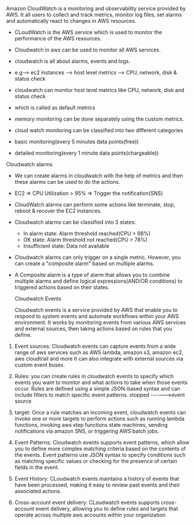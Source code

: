 Amazon CloudWatch is a monitoring and observability service provided by AWS.
It all users to collect and track metrics, monitor log files, set alarms and automatically
react to changes in AWS resources.

- CLoudWatch is the AWS service which is used to monitor the performance of the AWS resources.
- Cloudwatch in aws can be used to monitor all AWS services.
- cloudwatch is all about alarms, events and logs.

- e.g--> ec2 instances --> host level metrics --> CPU, network, disk & status check
- cloudwatch can monitor host level metrics like CPU, network, disk and status check
- which is called as default metrics
- memory monitoring can be done separately using the custom metrics.
- cloud watch monitoring can be classified into two different categories
- basic monitoring(every 5 minutes data points(free))
- detailed monitoring(every 1 minute data points(chargeable))

Cloudwatch alarms

- We can create alarms in cloudwatch with the help of metrics and then these alarms
  can be used to do the actions.
- EC2 => CPU Utilization > 95% => Trigger the notification(SNS)
- CloudWatch alarms can perform some actions like terminate, stop, reboot & recover
  the EC2 instances.
- Cloudwatch  alarms can be classified into 3 states:
   - In alarm state: Alarm threshold reached(CPU > 98%)
   - OK state: Alarm threshold not reached(CPU > 78%)
   - Insufficient state: Data not available
- Cloudwatch alarms can only trigger on a single metric. However, you can create
  a "composite alarm" based on multiple alarms.
- A Composite alarm is a type of alarm that allows you to combine multiple alarms
  and define logical expressions(AND/OR conditions) to triggered actions based on
  their states.

  Cloudwatch Events

  Cloudwatch events is a service provided by AWS that enable you to respond to
  system events and automate workflows within  your AWS environment.
  It works by monitoring events from various AWS services and external sources,
  then taking actions based on rules that you define.

1. Event sources: Cloudwatch events can capture events from a wide range of aws
     services such as AWS lambda, amazon s3, amazon ec2, aws cloudtrail and more
     It can also integrate with external sources via custom event buses.

2. Rules: you can create rules in cloudwatch events to specify which events
     you want to monitor and what actions to take when those events occur.
     Rules are defined using a simple JSON-based syntax and can include filters
     to match specific event patterns.
  stopped ------>event source

3. target: Once a rule matches an incoming event, cloudwatch events can
   invoke one or more targets to perform actions such as running
   lambda functions, invoking aws step functions state machines,
   sending notifications via amazon SNS, or triggering AWS batch jobs.

4. Event Patterns: Cloudwatch events supports event patterns, which allow
   you to define more complex matching criteria based on the contents of
   the events. Event patterns use JSON syntax to specify conditions such as
   matching specific values or checking for the presence of certain fields
   in the event.

5. Event History: CLoudwatch events maintains a history of events that have been
   processed, making it easy to review past events and their associated actions.

6. Cross-account event delivery: CLoudwatch events supports cross-account
   event delivery, allowing you to define rules and targets that operate
   across multiple aws accounts within your organization


  

  
